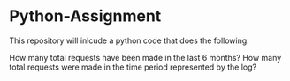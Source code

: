 # Python-Assignment
This repository will inlcude a python code that does the following:

How many total requests have been made in the last 6 months?
How many total requests were made in the time period represented by the log?

